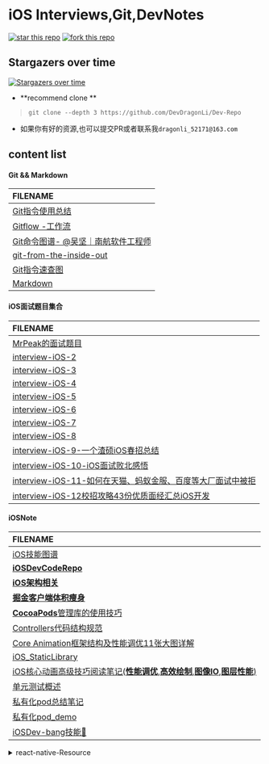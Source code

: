 #  iOS Interviews,Git,DevNotes 

 [![star this repo](http://githubbadges.com/star.svg?user=DevDragonLi&repo=iOSDevNotesAndInterviews)](http://github.com/DevDragonLi/iOSDevNotesAndInterviews)
 [![fork this repo](http://githubbadges.com/fork.svg?user=DevDragonLi&repo=iOSDevNotesAndInterviews)](http://github.com/DevDragonLi/iOSDevNotesAndInterviews/fork)

## Stargazers over time

[![Stargazers over time](https://starcharts.herokuapp.com/DevDragonLi/iOSDevNotesAndInterviews.svg)](https://starcharts.herokuapp.com/DevDragonLi/iOSDevNotesAndInterviews)

- **recommend clone **

> `git clone --depth 3 https://github.com/DevDragonLi/Dev-Repo`

-  如果你有好的资源,也可以提交PR或者联系我`dragonli_52171@163.com`


## content list 


#### Git && Markdown

|  FILENAME   | 
|:----|
|[Git指令使用总结](./Git.md)|
|[Gitflow -工作流](./Gitflow.md)|
|[Git命令图谱- @吴坚｜南航软件工程师](https://github.com/TeamStuQ/skill-map/blob/master/data/map-Git.md)|
|[git-from-the-inside-out](https://maryrosecook.com/blog/post/git-from-the-inside-out)|
|[Git指令速查图](./images/git_easy.jpg)|
|[Markdown](./Markdown.md)|
</details>

#### iOS面试题目集合
|  FILENAME   | 
|:----|
| [MrPeak的面试题目](interview-iOS-1.md) |
| [interview-iOS-2](interview-iOS-2.md) |
| [interview-iOS-3](interview-iOS-3.md) |
| [interview-iOS-4](interview-iOS-4.md) |
| [interview-iOS-5](interview-iOS-5.md) |
| [interview-iOS-6](interview-iOS-6.md) |
| [interview-iOS-7](interview-iOS-7.md) |
| [interview-iOS-8](interview-iOS-8.md) |
| [interview-iOS-9-一个渣硕iOS春招总结](interview-iOS-9-一个渣硕iOS春招总结.md) |
|[interview-iOS-10-iOS面试败北感悟](interview-iOS-10-iOS面试败北感悟.md)|
| [interview-iOS-11-如何在天猫、蚂蚁金服、百度等大厂面试中被拒](interview-iOS-11-如何在天猫、蚂蚁金服、百度等大厂面试中被拒.md)|
| [interview-iOS-12校招攻略43份优质面经汇总iOS开发](interview-iOS-12校招攻略43份优质面经汇总iOS开发.md) |


#### iOSNote

|  FILENAME   | 
|:----|
|[iOS技能图谱](./iOSNote/map-MobileDev-iOSDev.md)   |
|[**iOSDevCodeRepo**](https://github.com/DevDragonLi/iOSDevDemo)|
|[**iOS架构相关**](./iOSNote/iOS_architecture.pdf)  |
|[**掘金客户端体积瘦身**](./iOSNote/appThin/readme.md)  |
|[**CocoaPods**管理库的使用技巧](./iOSNote/pod/readme.md)   |
|[Controllers代码结构规范](./iOSNote/readme.md)    |
| [Core Animation框架结构及性能调优11张大图详解](https://github.com/DevDragonLi/Core-AnimationPerformanceOptimization)    |
| [iOS_StaticLibrary](./iOSNote/iOS_StaticLibrary/readme.md)    |
| [iOS核心动画高级技巧阅读笔记(**性能调优**,**高效绘制**,**图像IO**,**图层性能**)](./iOSNote/iOS-coreAnimationNote.md)   |
| [单元测试概述](./iOSNote/UnitTesting.md)    |
| [私有化pod总结笔记](./Pods/Pod&&spec.md)    |
| [私有化pod_demo](https://github.com/DevDragonLi/iOSDevDemo/1-DevDemo)   |
|[iOSDev-bang技能🌲](./images/iOSDev-bang.png)|


<details>
<summary> react-native-Resource </summary>
 
- [ReactNative-install](./iOSNote/ReactNative-install.md)
- **RN学习资料分享**
	- [RN中文网](http://reactnative.cn)
	- [facebook-React-native官网](https://facebook.github.io/react-native/)
	- [极客学院](http://wiki.jikexueyuan.com/project/react-native/)

- react-native-training 

	- [戳我一下呀](https://www.gitbook.com/book/unbug/react-native-training/details)

	- [非培训机构视频优酷地址](http://list.youku.com/albumlist/show?id=27615900&ascending=1&page=1)

- 开源资料部分

	- [官方参考](https://github.com/facebook/react-native/tree/master/Examples)

	- `ReactNativeSources文件夹明细(迁移文件到coding)`[地址](https://coding.net/u/LFL/p/GitHubRepo/git)
	- 【简寻沙龙】《加速创业的魔法-React Native》 张旭.pdf
	-  移动端会场03 朱柯军 - 《天猫 React Native 实践与探索》
	- 方志刚）React Native - iOS 开发吐槽大会  (2016-11.11 更新)


<details>
